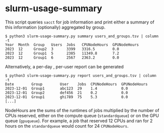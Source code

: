 # slurm-usage-summary

This script queries `sacct` for job information and print either a summary of this information (optionally) aggregated by group.

```console
$ python3 slurm-usage-summary.py summary users_and_groups.tsv | column -t
Year  Month  Group   Users  Jobs   CPUNodeHours  GPUNodeHours
2023  12     Group2  3      3399   3316.5        0.0
2023  12     Group1  5      2385   11349.8       7.2
2023  12     Group1  6      2567   2363.2        0.0
```

Alternatively, a per-day , per-user report can be generated

```console
$ python3 slurm-usage-summary.py report users_and_groups.tsv | column -t
Date        Group        User    Jobs  CPUNodeHours  GPUNodeHours
2023-12-01  Group1       abc123  29    1.4           0.0
2023-12-01  Group2       def456  21    0.2           0.0
2023-12-01  Group1       ghi789  75    5.3           0.0
[...]
```

NodeHours are the sums of the runtimes of jobs multiplied by the number of CPUs reserved, either on the compute queue (`standardqueue`) or on the GPU queue (`gpuqueue`). For example, a job that reserved 12 CPUs and ran for 2 hours on the `standardqueue` would count for 24 `CPUNodeHours`.

